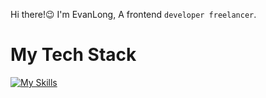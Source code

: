 Hi there!😉 I'm EvanLong, A frontend `developer freelancer`.

# My Tech Stack
[![My Skills](https://skillicons.dev/icons?i=ts,vue,nuxtjs,react,nextjs,nestjs)](https://skillicons.dev)
